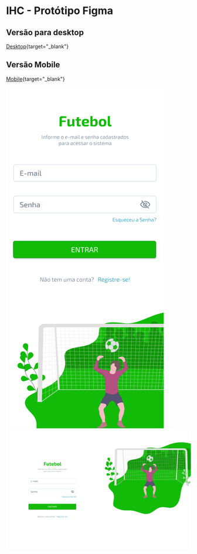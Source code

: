 # IHC - Protótipo Figma

## Versão para desktop

[Desktop](https://www.figma.com/proto/n9CcWweM1GrLPRzmsl6l92/IHC?node-id=28%3A2025&scaling=min-zoom&page-id=12%3A827&starting-point-node-id=28%3A2025){target="_blank"}

## Versão Mobile

[Mobile](https://www.figma.com/proto/n9CcWweM1GrLPRzmsl6l92/IHC?node-id=1%3A3&scaling=scale-down&page-id=0%3A1&starting-point-node-id=1%3A3){target="_blank"}


![Mobile](https://raw.githubusercontent.com/LucasVital/IHC/main/mobile.png)
![Destop](https://raw.githubusercontent.com/LucasVital/IHC/main/Login%20-%20Desktop.png)

